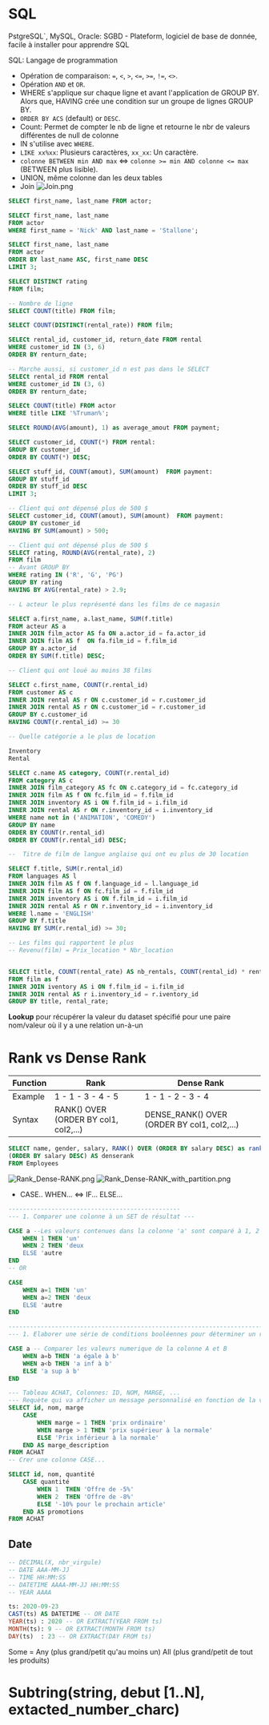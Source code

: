 # SQL

PstgreSQL`, MySQL, Oracle: SGBD - Plateform, logiciel de base de donnée, facile à installer pour apprendre SQL

SQL: Langage de programmation

- Opération de comparaison: 
`=`, `<`, `>`, `<=`, `>=`, `!=`, `<>`.
- Opération `AND` et `OR`.
- WHERE s'applique sur chaque ligne et avant l'application de GROUP BY. Alors que, HAVING crée une condition sur un groupe de lignes GROUP BY.
- `ORDER BY ACS` (default) or `DESC`.
- Count: Permet de compter le nb de ligne et retourne le nbr de valeurs différentes de null de colonne
- IN s'utilise avec `WHERE`.
- `LIKE xx%xx`: Plusieurs caractères, `xx_xx`: Un caractère.
- `colonne BETWEEN min AND max` <=> `colonne >= min AND colonne <= max` (BETWEEN plus lisible).
- UNION, même colonne dan les deux tables
- Join
    ![Join.png](Join.png)
```SQL
SELECT first_name, last_name FROM actor; 

SELECT first_name, last_name 
FROM actor
WHERE first_name = 'Nick' AND last_name = 'Stallone';

SELECT first_name, last_name 
FROM actor
ORDER BY last_name ASC, first_name DESC
LIMIT 3;

SELECT DISTINCT rating  
FROM film;

-- Nombre de ligne
SELECT COUNT(title) FROM film; 

SELECT COUNT(DISTINCT(rental_rate)) FROM film;

SELECt rental_id, customer_id, return_date FROM rental
WHERE customer_id IN (3, 6)
ORDER BY renturn_date;

-- Marche aussi, si customer_id n est pas dans le SELECT
SELECt rental_id FROM rental 
WHERE customer_id IN (3, 6)
ORDER BY renturn_date;

SELECt COUNT(title) FROM actor 
WHERE title LIKE '%Truman%';

SELECt ROUND(AVG(amount), 1) as average_amout FROM payment; 

SELECT customer_id, COUNT(*) FROM rental:
GROUP BY customer_id
ORDER BY COUNT(*) DESC;

SELECT stuff_id, COUNT(amout), SUM(amount)  FROM payment:
GROUP BY stuff_id
ORDER BY stuff_id DESC
LIMIT 3;

-- Client qui ont dépensé plus de 500 $
SELECT customer_id, COUNT(amout), SUM(amount)  FROM payment:
GROUP BY customer_id
HAVING BY SUM(amount) > 500;

-- Client qui ont dépensé plus de 500 $
SELECT rating, ROUND(AVG(rental_rate), 2)
FROM film
-- Avant GROUP BY
WHERE rating IN ('R', 'G', 'PG')
GROUP BY rating
HAVING BY AVG(rental_rate) > 2.9;

-- L acteur le plus représenté dans les films de ce magasin

SELECT a.first_name, a.last_name, SUM(f.title)
FROM acteur AS a
INNER JOIN film_actor AS fa ON a.actor_id = fa.actor_id
INNER JOIN film AS f  ON fa.film_id = f.film_id
GROUP BY a.actor_id
ORDER BY SUM(f.title) DESC;

-- Client qui ont loué au moins 38 films 

SELECT c.first_name, COUNT(r.rental_id)
FROM customer AS c
INNER JOIN rental AS r ON c.customer_id = r.customer_id 
INNER JOIN rental AS r ON c.customer_id = r.customer_id 
GROUP BY c.customer_id
HAVING COUNT(r.rental_id) >= 30

-- Quelle catégorie a le plus de location

Inventory
Rental

SELECT c.name AS category, COUNT(r.rental_id)
FROM category AS c
INNER JOIN film_category AS fc ON c.category_id = fc.category_id
INNER JOIN film AS f ON fc.film_id = f.film_id
INNER JOIN inventory AS i ON f.film_id = i.film_id
INNER JOIN rental AS r ON r.inventory_id = i.inventory_id
WHERE name not in ('ANIMATION', 'COMEDY')
GROUP BY name
ORDER BY COUNT(r.rental_id)
ORDER BY COUNT(r.rental_id) DESC;

--  Titre de film de langue anglaise qui ont eu plus de 30 location

SELECT f.title, SUM(r.rental_id)
FROM languages AS l
INNER JOIN film AS f ON f.language_id = l.language_id
INNER JOIN film AS f ON fc.film_id = f.film_id
INNER JOIN inventory AS i ON f.film_id = i.film_id
INNER JOIN rental AS r ON r.inventory_id = i.inventory_id
WHERE l.name = 'ENGLISH'
GROUP BY f.title
HAVING BY SUM(r.rental_id) >= 30;

-- Les films qui rapportent le plus
-- Revenu(film) = Prix_location * Nbr_location


SELECT title, COUNT(rental_rate) AS nb_rentals, COUNT(rental_id) * rental_rate AS revenue
FROM film as f
INNER JOIN iventory AS i ON f.film_id = i.film_id
INNER JOIN rental AS r i.inventory_id = r.iventory_id
GROUP BY title, rental_rate;
```

**Lookup** pour récupérer la valeur du dataset spécifié pour une paire nom/valeur où il y a une relation un-à-un

# Rank vs Dense Rank
Function | Rank | Dense Rank
--- | -----|-----
Example | 1 - 1 - 3 - 4 - 5 |  1 - 1 - 2 - 3 - 4  
Syntax | RANK() OVER (ORDER BY col1, col2,...) | DENSE_RANK() OVER (ORDER BY col1, col2,...)

```SQL
SELECT name, gender, salary, RANK() OVER (ORDER BY salary DESC) as rank
(ORDER BY salary DESC) AS denserank
FROM Employees
```

![Rank_Dense-RANK.png](Image/Rank_Dense-RANK.png)
![Rank_Dense-RANK_with_partition.png](Images/Rank_Dense-RANK_with_partition.png)


- CASE.. WHEN... <=> IF... ELSE...

```SQL
------------------------------------------------
--- 1. Comparer une colonne à un SET de résultat ---

CASE a --Les valeurs contenues dans la colonne 'a' sont comparé à 1, 2
    WHEN 1 THEN 'un'
    WHEN 2 THEN 'deux
    ELSE 'autre
END
-- OR

CASE 
    WHEN a=1 THEN 'un'
    WHEN a=2 THEN 'deux
    ELSE 'autre
END

------------------------------------------------------------------------------------
--- 1. Elaborer une série de conditions booléennes pour déterminer un résultat  ---

CASE a -- Comparer les valeurs numerique de la colonne A et B
    WHEN a=b THEN 'a égale à b'
    WHEN a<b THEN 'a inf à b'
    ELSE 'a sup à b'
END

--- Tableau ACHAT, Colonnes: ID, NOM, MARGE, ...
--- Requète qui va afficher un message personnalisé en fonction de la valeur de la marge.
SELECT id, nom, marge
    CASE 
        WHEN marge = 1 THEN 'prix ordinaire'
        WHEN marge > 1 THEN 'prix supérieur à la normale'
        ELSE 'Prix inférieur à la normale'
    END AS marge_description 
FROM ACHAT
-- Crer une colonne CASE...

SELECT id, nom, quantité
    CASE quantité
        WHEN 1  THEN 'Offre de -5%'
        WHEN 2  THEN 'Offre de -8%'
        ELSE '-10% pour le prochain article'
    END AS promotions
FROM ACHAT
```

## Date 

```SQL
-- DECIMAL(X, nbr_virgule)
-- DATE AAA-MM-JJ 
-- TIME HH:MM:SS
-- DATETIME AAAA-MM-JJ HH:MM:SS
-- YEAR AAAA

ts: 2020-09-23 
CAST(ts) AS DATETIME -- OR DATE
YEAR(ts) : 2020 -- OR EXTRACT(YEAR FROM ts)
MONTH(ts): 9 -- OR EXTRACT(MONTH FROM ts)
DAY(ts)  : 23 -- OR EXTRACT(DAY FROM ts)
```

Some = Any (plus grand/petit qu'au moins un)
All (plus grand/petit de tout les produits)

# Subtring(string, debut [1..N], extacted_number_charc)